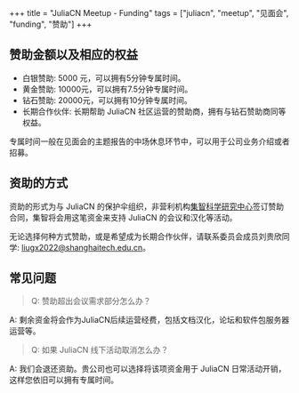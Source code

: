 +++
title = "JuliaCN Meetup - Funding"
tags = ["juliacn", "meetup", "见面会", "funding", "赞助"]
+++

## 赞助金额以及相应的权益

* 白银赞助: 5000 元，可以拥有5分钟专属时间。
* 黄金赞助: 10000元，可以拥有7.5分钟专属时间。
* 钻石赞助: 20000元，可以拥有10分钟专属时间。
* 长期合作伙伴: 长期帮助 JuliaCN 社区运营的赞助商，拥有与钻石赞助商同等权益。

专属时间一般在见面会的主题报告的中场休息环节中，可以用于公司业务介绍或者招募。

## 资助的方式

资助的形式为与 JuliaCN 的保护伞组织，非营利机构[集智科学研究中心](https://swarma.org/)签订赞助合同，集智将会用这笔资金来支持 JuliaCN 的会议和汉化等活动。

无论选择何种方式赞助，或是希望成为长期合作伙伴，请联系委员会成员刘贵欣同学: [liugx2022@shanghaitech.edu.cn](mailto:liugx2022@shanghaitech.edu.cn)。

## 常见问题
> Q: 赞助超出会议需求部分怎么办？

A: 剩余资金将会作为JuliaCN后续运营经费，包括文档汉化，论坛和软件包服务器运营等。

> Q: 如果 JuliaCN 线下活动取消怎么办？

A: 我们会退还资助。贵公司也可以选择将该项资金用于 JuliaCN 日常活动开销，这样您依旧可以拥有专属时间。
